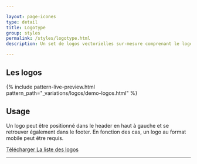 ```yaml
---

layout: page-icones
type: detail
title: Logotype
group: styles
permalink: /styles/logotype.html
description: Un set de logos vectorielles sur-mesure comprenant le logo de Loire-Atlantique, des sites patrimoines, du site handicap et des autres différents sites satellites au département.

---
```


## Les logos

{% include pattern-live-preview.html pattern_path="_variations/logos/demo-logos.html" %}

## Usage

Un logo peut être positionné dans le header en haut à gauche et se retrouver également dans le footer.
En fonction des cas, un logo au format mobile peut être requis.

<a href="../images/logos.zip" class="ds44-btnStd ds44-btn--invert"><span class="ds44-btnInnerText">Télécharger La liste des logos</span></a>


---
